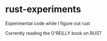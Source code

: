 # rust-experiments
Experimental code while I figure out rust

Currently reading the O'REILLY book on RUST
